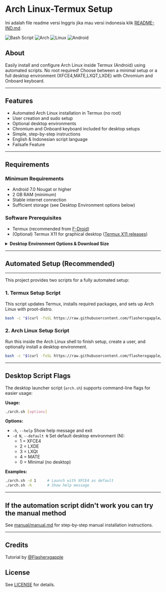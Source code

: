 # Arch Linux-Termux Setup
Ini adalah file readme versi Inggris jika mau versi indonesia klik [README-IND.md](./README-IND.md).

![Bash Script](https://img.shields.io/badge/bash_script-%23121011.svg?style=flat&logo=gnu-bash&logoColor=white) ![Arch](https://img.shields.io/badge/Arch_Linux-1793D1?style=flat&logo=arch-linux&logoColor=white) ![Linux](https://img.shields.io/badge/Linux-FCC624?style=flat&logo=linux&logoColor=black) ![Android](https://img.shields.io/badge/Android-34A853?style=flat&logo=android&logoColor=white)

## About
Easily install and configure Arch Linux inside Termux (Android) using automated scripts. No root required! Choose between a minimal setup or a full desktop environment (XFCE4,MATE,LXQT,LXDE) with Chromium and Onboard keyboard.

---

## Features
- Automated Arch Linux installation in Termux (no root)
- User creation and sudo setup
- Optional desktop environments
- Chromium and Onboard keyboard included for desktop setups
- Simple, step-by-step instructions
- English & Indonesian script language
- Failsafe Feature

---

## Requirements

### Minimum Requirements
- Android 7.0 Nougat or higher
- 2 GB RAM (minimum)
- Stable internet connection
- Sufficient storage (see Desktop Environment options below)

### Software Prerequisites
- Termux (recommended from [F-Droid](https://f-droid.org/id/packages/com.termux/))
- (Optional) Termux X11 for graphical desktop ([Termux X11 releases](https://github.com/termux/termux-x11/releases/tag/nightly))

<details>
<summary><strong>Desktop Environment Options & Download Size</strong></summary>

- <strong>Minimal (no desktop environment):</strong>
  - Only essential packages (sudo, nano, adduser, pulseaudio)
  - Fastest install, smallest download (~50-100 MB)

- <strong>XFCE4 Desktop Environment:</strong>
  - XFCE4, XFCE4 Terminal, Firefox ESR, Onboard
  - Lightweight and suitable for most devices
  - Download size: ~400-600 MB
  - Installed size: ~1.2-1.5 GB

- <strong>LXDE Desktop Environment:</strong>
  - LXDE, Firefox ESR, Onboard
  - Lightweight, classic interface
  - Download size: ~300-500 MB
  - Installed size: ~1-1.2 GB

- <strong>LXQt Desktop Environment:</strong>
  - LXQt, Firefox ESR, Onboard
  - Lightweight, modern interface
  - Download size: ~350-550 MB
  - Installed size: ~1-1.3 GB

- <strong>MATE Desktop Environment:</strong>
  - MATE, Firefox ESR, Onboard
  - Classic, stable interface
  - Download size: ~500-700 MB
  - Installed size: ~1.2-1.7 GB

<em>Actual sizes may vary depending on package updates and mirrors. Ensure you have enough storage and a stable internet connection.</em>
</details>

---


## Automated Setup (Recommended)

---

This project provides two scripts for a fully automated setup:

### 1. Termux Setup Script
This script updates Termux, installs required packages, and sets up Arch Linux with proot-distro.
```sh
bash -c "$(curl -fsSL https://raw.githubusercontent.com/flasherxgapple/arch-termux/master/termux-setup.sh)"
```

### 2. Arch Linux Setup Script
Run this inside the Arch Linux shell to finish setup, create a user, and optionally install a desktop environment.
```sh
bash -c "$(curl -fsSL https://raw.githubusercontent.com/flasherxgapple/arch-termux/master/arch-setup.sh)"
```

---

## Desktop Script Flags

The desktop launcher script (`arch.sh`) supports command-line flags for easier usage:

**Usage:**
```sh
./arch.sh [options]
```

**Options:**
- `-h`, `--help`           Show help message and exit
- `-d N`, `--default N`    Set default desktop environment (N):
    - 1 = XFCE4
    - 2 = LXDE
    - 3 = LXQt
    - 4 = MATE
    - 0 = Minimal (no desktop)

**Examples:**
```sh
./arch.sh -d 1     # Launch with XFCE4 as default
./arch.sh -h       # Show help message
```

---


## If the automation script didn't work you can try the manual method
See [manual/manual.md](./manual/manual.md) for step-by-step manual installation instructions.

---

## Credits
Tutorial by [@Flasherxgapple](https://github.com/Flasherxgapple)

## License
See [LICENSE](./LICENSE) for details.
